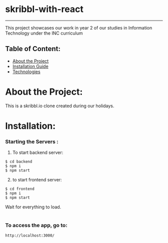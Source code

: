 # skribbl-with-react
----------
This project showcases our work in year 2 of our studies in Information Technology under the INC curriculum

## Table of Content:
* [About the Project](#About-the-Project)
* [Installation Guide](#Installation)
* [Technologies](#Technologies)

# About the Project:
This is a skribbl.io clone created during our holidays.

# Installation:

### Starting the Servers :

1. To start backend server:
```   
$ cd backend
$ npm i
$ npm start
```
2. to start frontend server:
```
$ cd frontend
$ npm i
$ npm start
```

Wait for everything to load. 
<br><br>
### To access the app, go to:<br>
```
http://localhost:3000/
```
